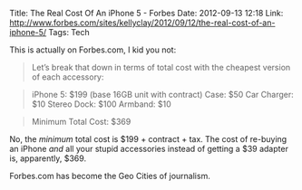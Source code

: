 Title: The Real Cost Of An iPhone 5 - Forbes
Date: 2012-09-13 12:18
Link: http://www.forbes.com/sites/kellyclay/2012/09/12/the-real-cost-of-an-iphone-5/
Tags: Tech

This is actually on Forbes.com, I kid you not:

> Let’s break that down in terms of total cost with the cheapest version of each accessory:

> iPhone 5: $199 (base 16GB unit with contract)
> Case: $50
> Car Charger: $10
> Stereo Dock: $100
> Armband: $10

> Minimum Total Cost: $369

No, the *minimum* total cost is $199 + contract + tax. The cost of re-buying an iPhone *and* all your stupid accessories instead of getting a $39 adapter is, apparently, $369.

Forbes.com has become the Geo Cities of journalism.
